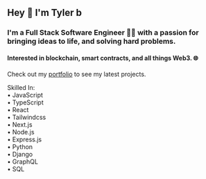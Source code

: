  ## Hey 👋 I'm Tyler b
 
 ### I'm a Full Stack Software Engineer 👨‍💻 with a passion for bringing ideas to life, and solving hard problems. 
 #### Interested in blockchain, smart contracts, and all things Web3. 🌐
 
 Check out my [portfolio](https://tylerbroadway.dev) to see my latest projects.
 
 Skilled In: <br />
 • JavaScript <br />
 • TypeScript <br />
 • React <br />
 • Tailwindcss <br />
 • Next.js <br />
 • Node.js <br />
 • Express.js <br />
 • Python <br />
 • Django <br />
 • GraphQL <br />
 • SQL

<!--
**tylerbroadway/tylerbroadway** is a ✨ _special_ ✨ repository because its `README.md` (this file) appears on your GitHub profile.

Here are some ideas to get you started:

- 🔭 I’m currently working on ...
- 🌱 I’m currently learning ...
- 👯 I’m looking to collaborate on ...
- 🤔 I’m looking for help with ...
- 💬 Ask me about ...
- 📫 How to reach me: ...
- 😄 Pronouns: ...
- ⚡ Fun fact: ...
-->

